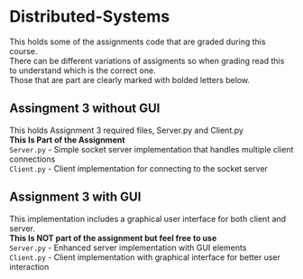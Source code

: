# Distributed-Systems
This holds some of the assignments code that are graded during this course.<br />
There can be different variations of assigments so when grading read this to understand which is the correct one.<br />
Those that are part are clearly marked with bolded letters below.<br />

## Assingment 3 without GUI
This holds Assignment 3 required files, Server.py and Client.py<br />
**This Is Part of the Assignment**<br />
<code>Server.py</code> - Simple socket server implementation that handles multiple client connections<br />
<code>Client.py</code> - Client implementation for connecting to the socket server<br />

## Assignment 3 with GUI
This implementation includes a graphical user interface for both client
and server.<br />
**This Is NOT part of the assignment but feel free to use**<br />
<code>Server.py</code> - Enhanced server implementation with GUI elements<br />
<code>Client.py</code> - Client implementation with graphical interface for better user interaction<br />

